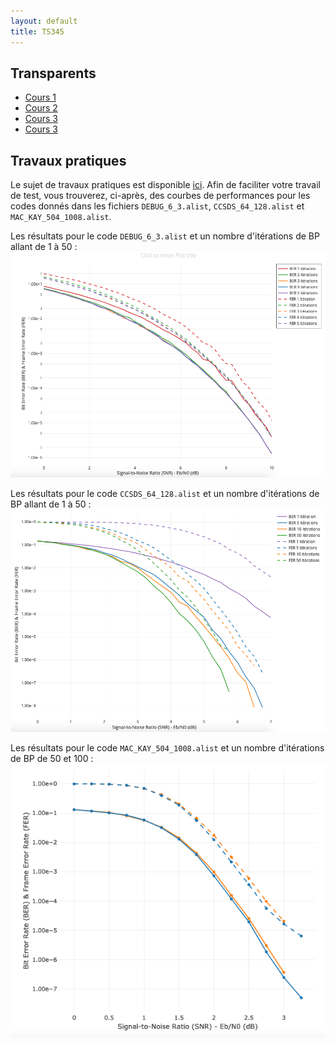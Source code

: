 ```yaml
---
layout: default
title: TS345
---
```


## Transparents

 - [Cours 1](/assets/cours/TS345/slides/TS345_COD1.pdf)
 - [Cours 2](/assets/cours/TS345/slides/TS345_COD2.pdf)
 - [Cours 3](/assets/cours/TS345/slides/TS345_COD3.pdf)
 - [Cours 3](/assets/cours/TS345/slides/TS345_COD4.pdf)

## Travaux pratiques

Le sujet de travaux pratiques est disponible [ici](/assets/cours/TS345/TP/TP_TS345.pdf). Afin de faciliter votre travail de test, vous trouverez, ci-après, des courbes de performances pour les codes donnés dans les fichiers ```DEBUG_6_3.alist```, ```CCSDS_64_128.alist``` et ```MAC_KAY_504_1008.alist```.

Les résultats pour le code ```DEBUG_6_3.alist``` et un nombre d'itérations de BP allant de 1 à 50 :
![Courbes de BER FER](/assets/img/DEBUG_6_3.png)

Les résultats pour le code ```CCSDS_64_128.alist``` et un nombre d'itérations de BP allant de 1 à 50 :
![Courbes de BER FER](/assets/img/CCSDS_64_128.png)
 
 Les résultats pour le code ```MAC_KAY_504_1008.alist``` et un nombre d'itérations de BP de 50 et 100 :
![Courbes de BER FER](/assets/img/MAC_KAY_504_1008.png)